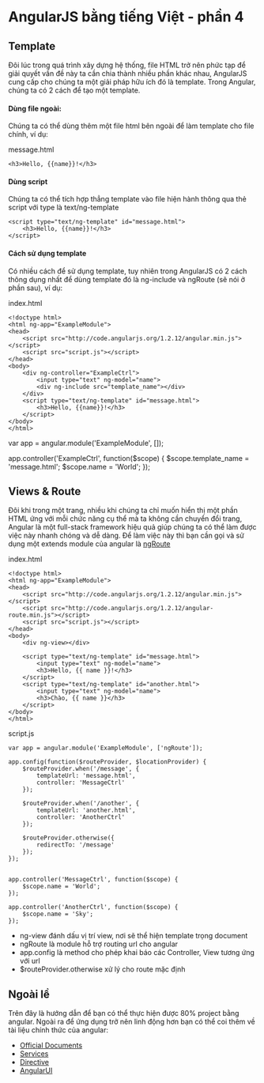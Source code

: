 # AngularJS bằng tiếng Việt - phần 4
## Template
Đôi lúc trong quá trình xây dựng hệ thống, file HTML trở nên phức tạp để giải quyết vấn đề này ta cần chia thành nhiều phần khác nhau, AngularJS cung cấp cho chúng ta một giải pháp hữu ích đó là template. Trong Angular, chúng ta có 2 cách để tạo một template.

#### Dùng file ngoài:
Chúng ta có thể dùng thêm một file html bên ngoài để làm template cho file chính, ví dụ:

message.html
	
	<h3>Hello, {{name}}!</h3>

#### Dùng script
Chúng ta có thể tích hợp thẳng template vào file hiện hành thông qua thẻ script với type là text/ng-template
	
	<script type="text/ng-template" id="message.html">
		<h3>Hello, {{name}}!</h3>
	</script>

#### Cách sử dụng template
Có nhiều cách để sử dụng template, tuy nhiên trong AngularJS có 2 cách thông dụng nhất để dùng template đó là ng-include và ngRoute (sẽ nói ở phần sau), ví dụ:

index.html

	<!doctype html>
	<html ng-app="ExampleModule">
	<head>
	    <script src="http://code.angularjs.org/1.2.12/angular.min.js"></script>
	    <script src="script.js"></script>
	</head>
	<body>
	    <div ng-controller="ExampleCtrl">
	    	<input type="text" ng-model="name">
	        <div ng-include src="template_name"></div>
	    </div>
	    <script type="text/ng-template" id="message.html">
			<h3>Hello, {{name}}!</h3>
		</script>
	</body>
	</html>

var app = angular.module('ExampleModule', []);

app.controller('ExampleCtrl', function($scope) {
	$scope.template_name = 'message.html';
	$scope.name = 'World';
});

## Views & Route
Đôi khi trong một trang, nhiều khi chúng ta chỉ muốn hiển thị một phần HTML ứng với mỗi chức năng cụ thể mà ta không cần chuyển đổi trang, Angular là một full-stack framework hiệu quả giúp chúng ta có thể làm được việc này nhanh chóng và dễ dàng. Để làm việc này thì bạn cần gọi và sử dụng một extends module của angular là [ngRoute](angular-route.min.js)

index.html
	
	<!doctype html>
	<html ng-app="ExampleModule">
	<head>
	    <script src="http://code.angularjs.org/1.2.12/angular.min.js"></script>
	    <script src="http://code.angularjs.org/1.2.12/angular-route.min.js"></script>
	    <script src="script.js"></script>
	</head>
	<body>
	    <div ng-view></div>

	    <script type="text/ng-template" id="message.html">
	    	<input type="text" ng-model="name">
			<h3>Hello, {{ name }}!</h3>
		</script>
		<script type="text/ng-template" id="another.html">
			<input type="text" ng-model="name">
			<h3>Chào, {{ name }}</h3>
		</script>
	</body>
	</html>

script.js

	var app = angular.module('ExampleModule', ['ngRoute']);

	app.config(function($routeProvider, $locationProvider) {
		$routeProvider.when('/message', {
			templateUrl: 'message.html',
			controller: 'MessageCtrl'
		});

		$routeProvider.when('/another', {
			templateUrl: 'another.html',
			controller: 'AnotherCtrl'
		});

		$routeProvider.otherwise({
	        redirectTo: '/message'
	    });
	});


	app.controller('MessageCtrl', function($scope) {
		$scope.name = 'World';
	});

	app.controller('AnotherCtrl', function($scope) {
		$scope.name = 'Sky';
	});

* ng-view đánh dấu vị trí view, nơi sẽ thể hiện template trọng document
* ngRoute là module hỗ trợ routing url cho angular
* app.config là method cho phép khai báo các Controller, View tương ứng với url
* $routeProvider.otherwise xử lý cho route mặc định

## Ngoài lề
Trên đây là hướng dẫn để bạn có thể thực hiện được 80% project bằng angular. Ngoài ra để ứng dụng trở nên linh động hơn bạn có thể coi thêm về tài liệu chính thức của angular:
* [Official Documents](http://docs.angularjs.org/guide/)
* [Services](http://docs.angularjs.org/guide/dev_guide.services.understanding_services)
* [Directive](http://docs.angularjs.org/guide/directive)
* [AngularUI](http://angular-ui.github.io/)
